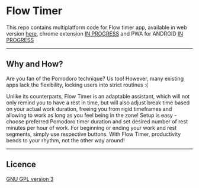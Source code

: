 # Flow Timer

This repo contains multiplatform code for Flow timer app, available in web version [here](https://flowtimer.click), chrome extension [IN PROGRESS]() and PWA for ANDROID [IN PROGRESS]()
___

## Why and How?

Are you fan of the Pomodoro technique? Us too! However, many existing apps lack the flexibility, locking users into strict routines :(

Unlike its counterparts, Flow Timer is an adaptable assistant, which will not only remind you to have a rest in time, but will also adjust break time based on your actual work duration, freeing you from rigid timeframes and allowing to work as long as you feel being in the zone!
Setup is easy - choose preferred Pomodoro timer duration and set desired number of rest minutes per hour of work. For beginning or ending your work and rest segments, simply use respective buttons.
With Flow Timer, productivity bends to your rhythm, not the other way around!
___

## Licence

[GNU GPL version 3](https://www.gnu.org/licenses/gpl-3.0.html)